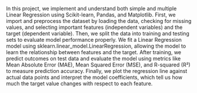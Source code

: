 In this project, we implement and understand both simple and multiple Linear Regression using Scikit-learn, Pandas, and Matplotlib. First, we import and preprocess the dataset by loading the data, checking for missing values, and selecting important features (independent variables) and the target (dependent variable). Then, we split the data into training and testing sets to evaluate model performance properly. We fit a Linear Regression model using sklearn.linear_model.LinearRegression, allowing the model to learn the relationship between features and the target. After training, we predict outcomes on test data and evaluate the model using metrics like Mean Absolute Error (MAE), Mean Squared Error (MSE), and R-squared (R²) to measure prediction accuracy. Finally, we plot the regression line against actual data points and interpret the model coefficients, which tell us how much the target value changes with respect to each feature.
